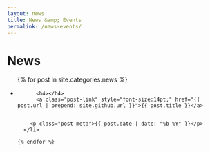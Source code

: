 ```yaml
---
layout: news
title: News &amp; Events
permalink: /news-events/
---
```

<h1>News</h1>

<ul class="post-list">
    {% for post in site.categories.news %}
      <li>


          <h4></h4>
          <a class="post-link" style="font-size:14pt;" href="{{ post.url | prepend: site.github.url }}">{{ post.title }}</a>


        <p class="post-meta">{{ post.date | date: "%b %Y" }}</p>
      </li>

    {% endfor %}
  </ul>

